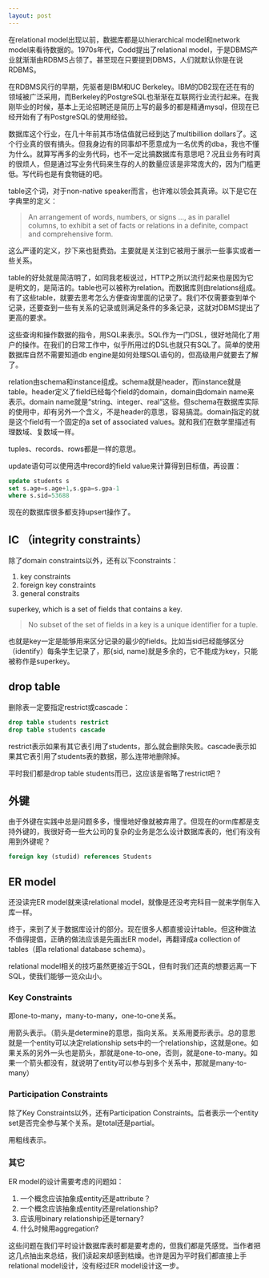 ```yaml
---
layout: post
---
```


在relational model出现以前，数据库都是以hierarchical model和network model来看待数据的。1970s年代，Codd提出了relational model，于是DBMS产业就渐渐由RDBMS占领了。甚至现在只要提到DBMS，人们就默认你是在说RDBMS。

在RDBMS风行的早期，先驱者是IBM和UC Berkeley。IBM的DB2现在还在有的领域被广泛采用，而Berkeley的PostgreSQL也渐渐在互联网行业流行起来。在我刚毕业的时候，基本上无论招聘还是简历上写的最多的都是精通mysql，但现在已经开始有了有PostgreSQL的使用经验。

数据库这个行业，在几十年前其市场估值就已经到达了multibillion dollars了。这个行业真的很有搞头。但我身边有的同事却不愿意成为一名优秀的dba，我也不懂为什么。就算写再多的业务代码，也不一定比搞数据库有意思吧？况且业务有时真的很烦人，但是通过写业务代码来生存的人的数量应该是非常庞大的，因为门槛更低。写代码也是有食物链的吧。

table这个词，对于non-native speaker而言，也许难以领会其真谛。以下是它在字典里的定义：

> An arrangement of words, numbers, or signs ..., as in parallel columns, to exhibit a set of facts or relations in a definite, compact and comprehensive form.

这么严谨的定义，抄下来也挺费劲。主要就是关注到它被用于展示一些事实或者一些关系。

table的好处就是简洁明了，如同我老板说过，HTTP之所以流行起来也是因为它是明文的，是简洁的。table也可以被称为relation。而数据库则由relations组成。有了这些table，就要去思考怎么方便查询里面的记录了。我们不仅需要查到单个记录，还要查到一些有关系的记录或则满足条件的多条记录，这就对DBMS提出了更高的要求。

这些查询和操作数据的指令，用SQL来表示。SQL作为一门DSL，很好地简化了用户的操作。在我们的日常工作中，似乎所用过的DSL也就只有SQL了。简单的使用数据库自然不需要知道db engine是如何处理SQL语句的，但高级用户就要去了解了。

relation由schema和instance组成。schema就是header，而instance就是table。header定义了field已经每个field的domain，domain由domain name来表示。domain name就是“string、integer、real”这些。但schema在数据库实际的使用中，却有另外一个含义，不是header的意思，容易搞混。domain指定的就是这个field有一个固定的a set of associated values。就和我们在数学里描述有理数域、复数域一样。

tuples、records、rows都是一样的意思。

update语句可以使用选中record的field value来计算得到目标值，再设置：

```sql
update students s
set s.age=s.age+1,s.gpa=s.gpa-1
where s.sid=53688
```

现在的数据库很多都支持upsert操作了。


## IC （integrity constraints）

除了domain constraints以外，还有以下constraints：

1. key constraints
2. foreign key constraints
3. general constraits

superkey, which is a set of fields that contains a key.

> No subset of the set of fields in a key is a unique identifier for a tuple.

也就是key一定是能够用来区分记录的最少的fields。比如当sid已经能够区分（identify）每条学生记录了，那{sid, name}就是多余的，它不能成为key，只能被称作是superkey。

## drop table

删除表一定要指定restrict或cascade：

```sql
drop table students restrict
drop table students cascade
```

restrict表示如果有其它表引用了students，那么就会删除失败。cascade表示如果其它表引用了students表的数据，那么连带地删除掉。

平时我们都是drop table students而已，这应该是省略了restrict吧？

## 外键

由于外键在实践中总是问题多多，慢慢地好像就被弃用了。但现在的orm库都是支持外键的，我很好奇一些大公司的复杂的业务是怎么设计数据库表的，他们有没有用到外键呢？

```sql
foreign key (studid) references Students
```

## ER model

还没读完ER model就来读relational model，就像是还没考完科目一就来学倒车入库一样。

终于，来到了关于数据库设计的部分。现在很多人都直接设计table。但这种做法不值得提倡，正确的做法应该是先画出ER model，再翻译成a collection of tables（即a relational database schema）。

relational model相关的技巧虽然更接近于SQL，但有时我们还真的想要远离一下SQL，使我们能够一览众山小。

### Key Constraints

即one-to-many，many-to-many，one-to-one关系。

用箭头表示。（箭头是determine的意思，指向关系。关系用菱形表示。总的意思就是一个entity可以决定relationship sets中的一个relationship，这就是one。如果关系的另外一头也是箭头，那就是one-to-one，否则，就是one-to-many。如果一个箭头都没有，就说明了entity可以参与到多个关系中，那就是many-to-many）

### Participation Constraints

除了Key Constraints以外，还有Participation Constraints。后者表示一个entity set是否完全参与某个关系。是total还是partial。

用粗线表示。

### 其它

ER model的设计需要考虑的问题如：

1. 一个概念应该抽象成entity还是attribute？
2. 一个概念应该抽象成entity还是relationship?
3. 应该用binary relationship还是ternary?
4. 什么时候用aggregation?

这些问题在我们平时设计数据库表时都是要考虑的，但我们都是凭感觉。当作者把这几点抽出来总结，我们读起来却感到枯燥。也许是因为平时我们都直接上手relational model设计，没有经过ER model设计这一步。
